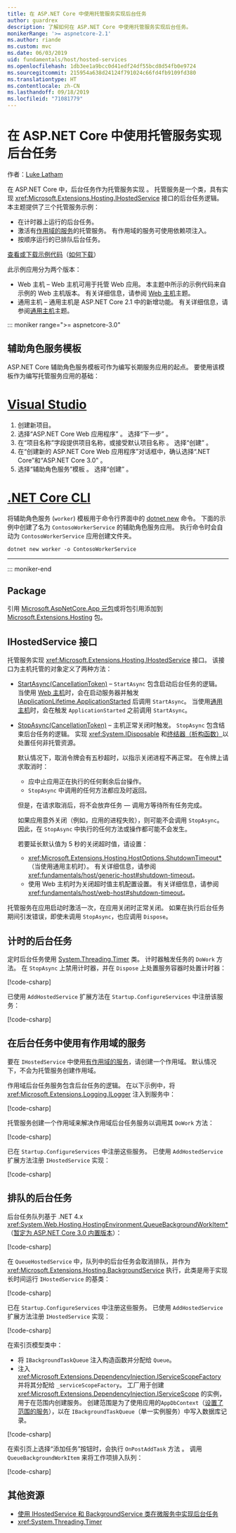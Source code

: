 ```yaml
---
title: 在 ASP.NET Core 中使用托管服务实现后台任务
author: guardrex
description: 了解如何在 ASP.NET Core 中使用托管服务实现后台任务。
monikerRange: '>= aspnetcore-2.1'
ms.author: riande
ms.custom: mvc
ms.date: 06/03/2019
uid: fundamentals/host/hosted-services
ms.openlocfilehash: 1db3ee1a9bcc0d41edf24df55bcd8d54fb0e9724
ms.sourcegitcommit: 215954a638d24124f791024c66fd4fb9109fd380
ms.translationtype: HT
ms.contentlocale: zh-CN
ms.lasthandoff: 09/18/2019
ms.locfileid: "71081779"
---
```

# <a name="background-tasks-with-hosted-services-in-aspnet-core"></a>在 ASP.NET Core 中使用托管服务实现后台任务

作者：[Luke Latham](https://github.com/guardrex)

在 ASP.NET Core 中，后台任务作为托管服务实现  。 托管服务是一个类，具有实现 <xref:Microsoft.Extensions.Hosting.IHostedService> 接口的后台任务逻辑。 本主题提供了三个托管服务示例：

* 在计时器上运行的后台任务。
* 激活有[作用域的服务](xref:fundamentals/dependency-injection#service-lifetimes)的托管服务。 有作用域的服务可使用依赖项注入。
* 按顺序运行的已排队后台任务。

[查看或下载示例代码](https://github.com/aspnet/AspNetCore.Docs/tree/master/aspnetcore/fundamentals/host/hosted-services/samples/)（[如何下载](xref:index#how-to-download-a-sample)）

此示例应用分为两个版本：

* Web 主机 &ndash; Web 主机可用于托管 Web 应用。 本主题中所示的示例代码来自示例的 Web 主机版本。 有关详细信息，请参阅 [Web 主机](xref:fundamentals/host/web-host)主题。
* 通用主机 &ndash; 通用主机是 ASP.NET Core 2.1 中的新增功能。 有关详细信息，请参阅[通用主机](xref:fundamentals/host/generic-host)主题。

::: moniker range=">= aspnetcore-3.0"

## <a name="worker-service-template"></a>辅助角色服务模板

ASP.NET Core 辅助角色服务模板可作为编写长期服务应用的起点。 要使用该模板作为编写托管服务应用的基础：

# <a name="visual-studiotabvisual-studio"></a>[Visual Studio](#tab/visual-studio)

1. 创建新项目。
1. 选择“ASP.NET Core Web 应用程序”  。 选择“下一步”  。
1. 在“项目名称”字段提供项目名称，或接受默认项目名称  。 选择“创建”  。
1. 在“创建新的 ASP.NET Core Web 应用程序”对话框中，确认选择“.NET Core”和“ASP.NET Core 3.0”    。
1. 选择“辅助角色服务”模板  。 选择“创建”  。

# <a name="net-core-clitabnetcore-cli"></a>[.NET Core CLI](#tab/netcore-cli)

将辅助角色服务 (`worker`) 模板用于命令行界面中的 [dotnet new](/dotnet/core/tools/dotnet-new) 命令。 下面的示例中创建了名为 `ContosoWorkerService` 的辅助角色服务应用。 执行命令时会自动为 `ContosoWorkerService` 应用创建文件夹。

```dotnetcli
dotnet new worker -o ContosoWorkerService
```

---

::: moniker-end

## <a name="package"></a>Package

引用 [Microsoft.AspNetCore.App 元包](xref:fundamentals/metapackage-app)或将包引用添加到 [Microsoft.Extensions.Hosting](https://www.nuget.org/packages/Microsoft.Extensions.Hosting) 包。

## <a name="ihostedservice-interface"></a>IHostedService 接口

托管服务实现 <xref:Microsoft.Extensions.Hosting.IHostedService> 接口。 该接口为主机托管的对象定义了两种方法：

* [StartAsync(CancellationToken)](xref:Microsoft.Extensions.Hosting.IHostedService.StartAsync*) &ndash; `StartAsync` 包含启动后台任务的逻辑。 当使用 [Web 主机](xref:fundamentals/host/web-host)时，会在启动服务器并触发 [IApplicationLifetime.ApplicationStarted](xref:Microsoft.AspNetCore.Hosting.IApplicationLifetime.ApplicationStarted*) 后调用 `StartAsync`。 当使用[通用主机](xref:fundamentals/host/generic-host)时，会在触发 `ApplicationStarted` 之前调用 `StartAsync`。

* [StopAsync(CancellationToken)](xref:Microsoft.Extensions.Hosting.IHostedService.StopAsync*) &ndash; 主机正常关闭时触发。 `StopAsync` 包含结束后台任务的逻辑。 实现 <xref:System.IDisposable> 和[终结器（析构函数）](/dotnet/csharp/programming-guide/classes-and-structs/destructors)以处置任何非托管资源。

  默认情况下，取消令牌会有五秒超时，以指示关闭进程不再正常。 在令牌上请求取消时：

  * 应中止应用正在执行的任何剩余后台操作。
  * `StopAsync` 中调用的任何方法都应及时返回。

  但是，在请求取消后，将不会放弃任务 &mdash; 调用方等待所有任务完成。

  如果应用意外关闭（例如，应用的进程失败），则可能不会调用 `StopAsync`。 因此，在 `StopAsync` 中执行的任何方法或操作都可能不会发生。

  若要延长默认值为 5 秒的关闭超时值，请设置：

  * <xref:Microsoft.Extensions.Hosting.HostOptions.ShutdownTimeout*>（当使用通用主机时）。 有关详细信息，请参阅 <xref:fundamentals/host/generic-host#shutdown-timeout>。
  * 使用 Web 主机时为关闭超时值主机配置设置。 有关详细信息，请参阅 <xref:fundamentals/host/web-host#shutdown-timeout>。

托管服务在应用启动时激活一次，在应用关闭时正常关闭。 如果在执行后台任务期间引发错误，即使未调用 `StopAsync`，也应调用 `Dispose`。

## <a name="timed-background-tasks"></a>计时的后台任务

定时后台任务使用 [System.Threading.Timer](xref:System.Threading.Timer) 类。 计时器触发任务的 `DoWork` 方法。 在 `StopAsync` 上禁用计时器，并在 `Dispose` 上处置服务容器时处置计时器：

[!code-csharp[](hosted-services/samples/2.x/BackgroundTasksSample-WebHost/Services/TimedHostedService.cs?name=snippet1&highlight=15-16,30,37)]

已使用 `AddHostedService` 扩展方法在 `Startup.ConfigureServices` 中注册该服务：

[!code-csharp[](hosted-services/samples/2.x/BackgroundTasksSample-WebHost/Startup.cs?name=snippet1)]

## <a name="consuming-a-scoped-service-in-a-background-task"></a>在后台任务中使用有作用域的服务

要在 `IHostedService` 中使用[有作用域的服务](xref:fundamentals/dependency-injection#service-lifetimes)，请创建一个作用域。 默认情况下，不会为托管服务创建作用域。

作用域后台任务服务包含后台任务的逻辑。 在以下示例中，将 <xref:Microsoft.Extensions.Logging.ILogger> 注入到服务中：

[!code-csharp[](hosted-services/samples/2.x/BackgroundTasksSample-WebHost/Services/ScopedProcessingService.cs?name=snippet1)]

托管服务创建一个作用域来解决作用域后台任务服务以调用其 `DoWork` 方法：

[!code-csharp[](hosted-services/samples/2.x/BackgroundTasksSample-WebHost/Services/ConsumeScopedServiceHostedService.cs?name=snippet1&highlight=29-36)]

已在 `Startup.ConfigureServices` 中注册这些服务。 已使用 `AddHostedService` 扩展方法注册 `IHostedService` 实现：

[!code-csharp[](hosted-services/samples/2.x/BackgroundTasksSample-WebHost/Startup.cs?name=snippet2)]

## <a name="queued-background-tasks"></a>排队的后台任务

后台任务队列基于 .NET 4.x <xref:System.Web.Hosting.HostingEnvironment.QueueBackgroundWorkItem*>（[暂定为 ASP.NET Core 3.0 内置版本](https://github.com/aspnet/Hosting/issues/1280)）：

[!code-csharp[](hosted-services/samples/2.x/BackgroundTasksSample-WebHost/Services/BackgroundTaskQueue.cs?name=snippet1)]

在 `QueueHostedService` 中，队列中的后台任务会取消排队，并作为 <xref:Microsoft.Extensions.Hosting.BackgroundService> 执行，此类是用于实现长时间运行 `IHostedService` 的基类：

[!code-csharp[](hosted-services/samples/2.x/BackgroundTasksSample-WebHost/Services/QueuedHostedService.cs?name=snippet1&highlight=21,25)]

已在 `Startup.ConfigureServices` 中注册这些服务。 已使用 `AddHostedService` 扩展方法注册 `IHostedService` 实现：

[!code-csharp[](hosted-services/samples/2.x/BackgroundTasksSample-WebHost/Startup.cs?name=snippet3)]

在索引页模型类中：

* 将 `IBackgroundTaskQueue` 注入构造函数并分配给 `Queue`。
* 注入 <xref:Microsoft.Extensions.DependencyInjection.IServiceScopeFactory> 并将其分配给 `_serviceScopeFactory`。 工厂用于创建 <xref:Microsoft.Extensions.DependencyInjection.IServiceScope> 的实例，用于在范围内创建服务。 创建范围是为了使用应用的`AppDbContext`（[设置了范围的服务](xref:fundamentals/dependency-injection#service-lifetimes)），以在 `IBackgroundTaskQueue`（单一实例服务）中写入数据库记录。

[!code-csharp[](hosted-services/samples/2.x/BackgroundTasksSample-WebHost/Pages/Index.cshtml.cs?name=snippet1)]

在索引页上选择“添加任务”按钮时，会执行 `OnPostAddTask` 方法  。 调用 `QueueBackgroundWorkItem` 来将工作项排入队列：

[!code-csharp[](hosted-services/samples/2.x/BackgroundTasksSample-WebHost/Pages/Index.cshtml.cs?name=snippet2)]

## <a name="additional-resources"></a>其他资源

* [使用 IHostedService 和 BackgroundService 类在微服务中实现后台任务](/dotnet/standard/microservices-architecture/multi-container-microservice-net-applications/background-tasks-with-ihostedservice)
* <xref:System.Threading.Timer>

